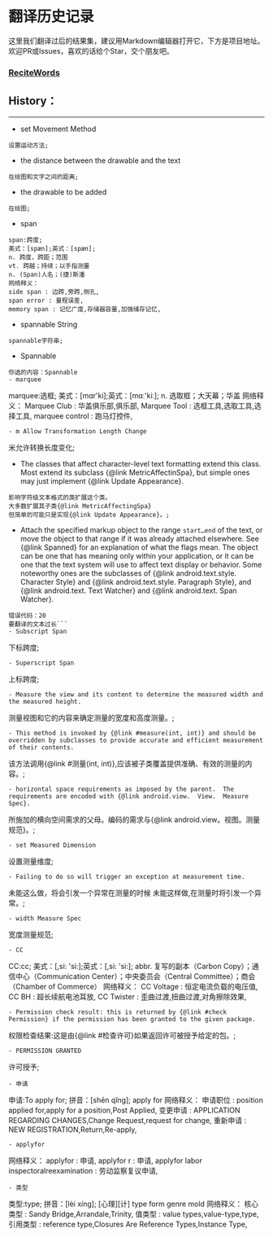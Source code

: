 # 翻译历史记录 
这里我们翻译过后的结果集，建议用Markdown编辑器打开它，下方是项目地址。欢迎PR或Issues，喜欢的话给个Star，交个朋友吧。
### [ReciteWords](https://github.com/BolexLiu/ReciteWords)

## History：

---

- set Movement Method
```
设置运动方法;
```
- the distance between the drawable and the text
```
在绘图和文字之间的距离;
```
- the drawable to be added
```
在绘图;
```
- span
```
span:跨度;
美式：[spæn];英式：[spæn];
n. 跨度，跨距；范围
vt. 跨越；持续；以手指测量
n. (Span)人名；(捷)斯潘
网络释义：
side span : 边跨,旁跨,侧孔,
span error : 量程误差,
memory span : 记忆广度,存储器容量,加强储存记忆,
```
- spannable String
```
spannable字符串;
```
- Spannable
```
你选的内容：Spannable
- marquee
```
marquee:选框;
美式：[mɑr'ki];英式：[mɑː'kiː];
n. 选取框；大天幕；华盖
网络释义：
Marquee Club : 华盖俱乐部,俱乐部,
Marquee Tool : 选框工具,选取工具,选择工具,
marquee control : 跑马灯控件,
```
- m Allow Transformation Length Change
```
米允许转换长度变化;



- The classes that affect character-level text formatting extend this class. 
 Most extend its subclass {@link MetricAffectinSpa}, 
 but simple ones may just implement {@link Update Appearance}.
```
影响字符级文本格式的类扩展这个类。
大多数扩展其子类{@link MetricAffectingSpa}
但简单的可能只是实现{@link Update Appearance}。;
```
-  Attach the specified markup object to the range <code>start&hellip;end</code> of the text, or move the object to that range if it was already attached elsewhere. See {@link Spanned} for an explanation of what the flags mean. The object can be one that has meaning only within your application, or it can be one that the text system will use to affect text display or behavior. Some noteworthy ones are the subclasses of {@link android.text.style. Character Style} and {@link android.text.style. Paragraph Style}, and {@link android.text. Text Watcher} and {@link android.text. Span Watcher}. 
```
错误代码：20
要翻译的文本过长```
- Subscript Span
```
下标跨度;
```
- Superscript Span
```
上标跨度;
```
- Measure the view and its content to determine the measured width and the measured height.
```
测量视图和它的内容来确定测量的宽度和高度测量。;
```
- This method is invoked by {@link #measure(int, int)} and should be overridden by subclasses to provide accurate and efficient measurement of their contents.
```
该方法调用{@link #测量(int, int)},应该被子类覆盖提供准确、有效的测量的内容。;
```
- horizontal space requirements as imposed by the parent.  The requirements are encoded with {@link android.view.  View.  Measure Spec}.
```
所施加的横向空间需求的父母。编码的需求与{@link android.view。视图。测量规范}。;
```
- set Measured Dimension
```
设置测量维度;
```
- Failing to do so will trigger an exception at measurement time.
```
未能这么做，将会引发一个异常在测量的时候
未能这样做,在测量时将引发一个异常。;
```
- width Measure Spec
```
宽度测量规范;
```
- CC
```
CC:cc;
美式：[,si: 'si:];英式：[,si: 'si:];
abbr. 复写的副本（Carbon Copy）；通信中心（Communication Center）；中央委员会（Central Committee）；商会（Chamber of Commerce）
网络释义：
CC Voltage : 恒定电流负载的电压值,
CC BH : 超长续航电池耳放,
CC Twister : 歪曲过渡,扭曲过渡,对角擦除效果,
```
- Permission check result: this is returned by {@link #check Permission} if the permission has been granted to the given package.
```
权限检查结果:这是由{@link #检查许可}如果返回许可被授予给定的包。;
```
- PERMISSION GRANTED
```
许可授予;
```
- 申请
```
申请:To apply for;
拼音：[shēn qǐng];
apply for
网络释义：
申请职位 : position applied for,apply for a position,Post Applied,
变更申请 : APPLICATION REGARDING CHANGES,Change Request,request for change,
重新申请 : NEW REGISTRATION,Return,Re-apply,
```
- applyfor
```
网络释义：
applyfor : 申请,
applyfor r : 申请,
applyfor labor inspectoralreexamination : 劳动监察复议申请,
```
- 类型
```
类型:type;
拼音：[lèi xíng];
[心理][计] type
form
genre
mold
网络释义：
核心类型 : Sandy Bridge,Arrandale,Trinity,
值类型 : value types,value-type,type,
引用类型 : reference type,Closures Are Reference Types,Instance Type,
```
